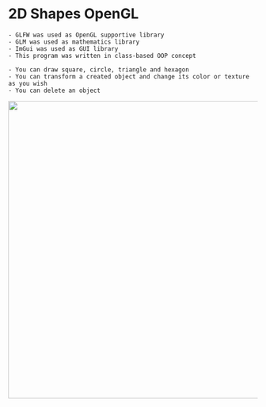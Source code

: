 # 2D Shapes OpenGL

    - GLFW was used as OpenGL supportive library
    - GLM was used as mathematics library
    - ImGui was used as GUI library
    - This program was written in class-based OOP concept
    
    - You can draw square, circle, triangle and hexagon
    - You can transform a created object and change its color or texture as you wish
    - You can delete an object 
    
<p align="center">
<img src="https://user-images.githubusercontent.com/72643454/194728805-78600fa7-2c58-4fb3-b781-639a8b2c39bd.JPG" width="600" height="600">
</p>
